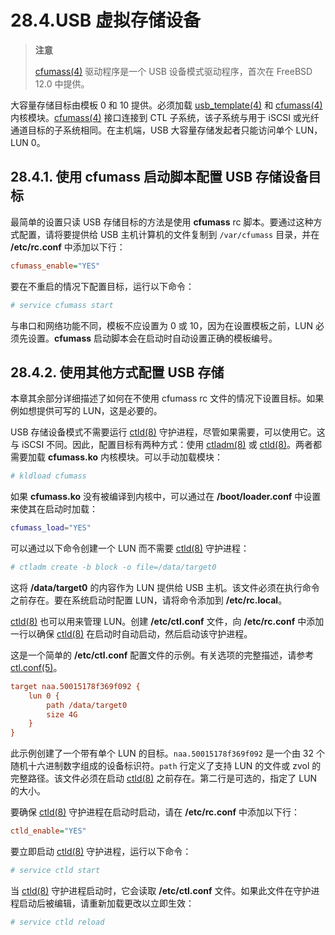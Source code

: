 # 28.4.USB 虚拟存储设备

>**注意**
>
> [cfumass(4)](https://man.freebsd.org/cgi/man.cgi?query=cfumass&sektion=4&format=html) 驱动程序是一个 USB 设备模式驱动程序，首次在 FreeBSD 12.0 中提供。

大容量存储目标由模板 0 和 10 提供。必须加载 [usb\_template(4)](https://man.freebsd.org/cgi/man.cgi?query=usb_template&sektion=4&format=html) 和 [cfumass(4)](https://man.freebsd.org/cgi/man.cgi?query=cfumass&sektion=4&format=html) 内核模块。[cfumass(4)](https://man.freebsd.org/cgi/man.cgi?query=cfumass&sektion=4&format=html) 接口连接到 CTL 子系统，该子系统与用于 iSCSI 或光纤通道目标的子系统相同。在主机端，USB 大容量存储发起者只能访问单个 LUN，LUN 0。

## 28.4.1. 使用 cfumass 启动脚本配置 USB 存储设备目标

最简单的设置只读 USB 存储目标的方法是使用 **cfumass** rc 脚本。要通过这种方式配置，请将要提供给 USB 主机计算机的文件复制到 `/var/cfumass` 目录，并在 **/etc/rc.conf** 中添加以下行：

```ini
cfumass_enable="YES"
```

要在不重启的情况下配置目标，运行以下命令：

```sh
# service cfumass start
```

与串口和网络功能不同，模板不应设置为 0 或 10，因为在设置模板之前，LUN 必须先设置。**cfumass** 启动脚本会在启动时自动设置正确的模板编号。

## 28.4.2. 使用其他方式配置 USB 存储

本章其余部分详细描述了如何在不使用 cfumass rc 文件的情况下设置目标。如果例如想提供可写的 LUN，这是必要的。

USB 存储设备模式不需要运行 [ctld(8)](https://man.freebsd.org/cgi/man.cgi?query=ctld&sektion=8&format=html) 守护进程，尽管如果需要，可以使用它。这与 iSCSI 不同。因此，配置目标有两种方式：使用 [ctladm(8)](https://man.freebsd.org/cgi/man.cgi?query=ctladm&sektion=8&format=html) 或 [ctld(8)](https://man.freebsd.org/cgi/man.cgi?query=ctld&sektion=8&format=html)。两者都需要加载 **cfumass.ko** 内核模块。可以手动加载模块：

```sh
# kldload cfumass
```

如果 **cfumass.ko** 没有被编译到内核中，可以通过在 **/boot/loader.conf** 中设置来使其在启动时加载：

```sh
cfumass_load="YES"
```

可以通过以下命令创建一个 LUN 而不需要 [ctld(8)](https://man.freebsd.org/cgi/man.cgi?query=ctld&sektion=8&format=html) 守护进程：

```sh
# ctladm create -b block -o file=/data/target0
```

这将 **/data/target0** 的内容作为 LUN 提供给 USB 主机。该文件必须在执行命令之前存在。要在系统启动时配置 LUN，请将命令添加到 **/etc/rc.local**。

[ctld(8)](https://man.freebsd.org/cgi/man.cgi?query=ctld&sektion=8&format=html) 也可以用来管理 LUN。创建 **/etc/ctl.conf** 文件，向 **/etc/rc.conf** 中添加一行以确保 [ctld(8)](https://man.freebsd.org/cgi/man.cgi?query=ctld&sektion=8&format=html) 在启动时自动启动，然后启动该守护进程。

这是一个简单的 **/etc/ctl.conf** 配置文件的示例。有关选项的完整描述，请参考 [ctl.conf(5)](https://man.freebsd.org/cgi/man.cgi?query=ctl.conf&sektion=5&format=html)。

```ini
target naa.50015178f369f092 {
	lun 0 {
		path /data/target0
		size 4G
	}
}
```

此示例创建了一个带有单个 LUN 的目标。`naa.50015178f369f092` 是一个由 32 个随机十六进制数字组成的设备标识符。`path` 行定义了支持 LUN 的文件或 zvol 的完整路径。该文件必须在启动 [ctld(8)](https://man.freebsd.org/cgi/man.cgi?query=ctld&sektion=8&format=html) 之前存在。第二行是可选的，指定了 LUN 的大小。

要确保 [ctld(8)](https://man.freebsd.org/cgi/man.cgi?query=ctld&sektion=8&format=html) 守护进程在启动时启动，请在 **/etc/rc.conf** 中添加以下行：

```ini
ctld_enable="YES"
```

要立即启动 [ctld(8)](https://man.freebsd.org/cgi/man.cgi?query=ctld&sektion=8&format=html) 守护进程，运行以下命令：

```sh
# service ctld start
```

当 [ctld(8)](https://man.freebsd.org/cgi/man.cgi?query=ctld&sektion=8&format=html) 守护进程启动时，它会读取 **/etc/ctl.conf** 文件。如果此文件在守护进程启动后被编辑，请重新加载更改以立即生效：

```sh
# service ctld reload
```
